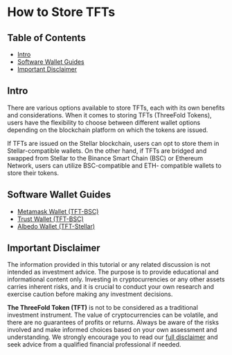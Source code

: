 <h1>How to Store TFTs</h1>

<h2>Table of Contents</h2>

- [Intro](#intro)
- [Software Wallet Guides](#software-wallet-guides)
- [Important Disclaimer](#important-disclaimer)

## Intro

There are various options available to store TFTs, each with its own benefits and considerations. When it comes to storing TFTs (ThreeFold Tokens), users have the flexibility to choose between different wallet options depending on the blockchain platform on which the tokens are issued. 

If TFTs are issued on the Stellar blockchain, users can opt to store them in Stellar-compatible wallets. On the other hand, if TFTs are bridged and swapped from Stellar to the Binance Smart Chain (BSC) or Ethereum Network, users can utilize BSC-compatible and ETH- compatible wallets to store their tokens. 

## Software Wallet Guides

- [Metamask Wallet (TFT-BSC)](metamask.md)
- [Trust Wallet (TFT-BSC)](trustwallet.md)
- [Albedo Wallet (TFT-Stellar)](albedo_store.md)

## Important Disclaimer

The information provided in this tutorial or any related discussion is not intended as investment advice. The purpose is to provide educational and informational content only. Investing in cryptocurrencies or any other assets carries inherent risks, and it is crucial to conduct your own research and exercise caution before making any investment decisions. 

**The ThreeFold Token (TFT)** is not to be considered as a traditional investment instrument. The value of cryptocurrencies can be volatile, and there are no guarantees of profits or returns. Always be aware of the risks involved and make informed choices based on your own assessment and understanding. We strongly encourage you to read our [full disclaimer](https://library.threefold.me/info/legal/#/legal__disclaimer) and seek advice from a qualified financial professional if needed.